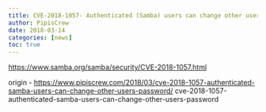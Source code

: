 ```yaml
---
title: CVE-2018-1057- Authenticated (Samba) users can change other users- password
author: PipisCrew
date: 2018-03-14
categories: [news]
toc: true
---
```


https://www.samba.org/samba/security/CVE-2018-1057.html

origin - https://www.pipiscrew.com/2018/03/cve-2018-1057-authenticated-samba-users-can-change-other-users-password/ cve-2018-1057-authenticated-samba-users-can-change-other-users-password